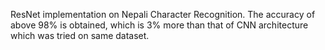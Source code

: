ResNet implementation on Nepali Character Recognition. The accuracy of above 98% is obtained, which is 3% more than that of CNN architecture which was tried on same dataset.

